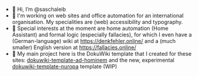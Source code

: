 - 👋 Hi, I’m @saschaleib
- 👀 I'm working on web sites and office automation for an international organisation. My specialities are (web) accessibility and typography.
- 🌱 Special interests at the moment are home automation (Home Assistant) and formal logic (especially fallacies), for which I even have a (German-language) wiki at https://denkfehler.online/ and a (much smaller) English version at https://fallacies.online/ 
- 🚧 My main project here is the DokuWiki template that I created for these sites: [dokuwiki-template-ad-hominem](https://github.com/saschaleib/dokuwiki-template-ad-hominem) and the new, experimental  [dokuwiki-template-nuropa](https://github.com/saschaleib/dokuwiki-template-nuropa) template (WIP)


<!---
saschaleib/saschaleib is a ✨ special ✨ repository because its `README.md` (this file) appears on your GitHub profile.
You can click the Preview link to take a look at your changes.
--->

